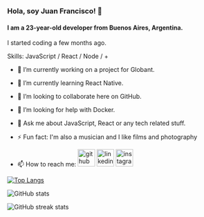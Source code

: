 ### Hola, soy Juan Francisco! 👋
#### I am a 23-year-old developer from Buenos Aires, Argentina.
I started coding a few months ago.

Skills: JavaScript / React / Node / +

- 🔭 I’m currently working on a project for Globant.
- 🌱 I’m currently learning React Native.
- 👯 I’m looking to collaborate here on GitHub.
- 🤔 I’m looking for help with Docker.
- 💬 Ask me about JavaScript, React or any tech related stuff.
- ⚡ Fun fact: I'm also a musician and I like films and photography

- 📫 How to reach me:
[<img src='https://cdn.jsdelivr.net/npm/simple-icons@3.0.1/icons/github.svg' alt='github' height='40'>](https://github.com/jfranciscopages)  [<img src='https://cdn.jsdelivr.net/npm/simple-icons@3.0.1/icons/linkedin.svg' alt='linkedin' height='40'>](https://www.linkedin.com/in/jfranciscopages/)  [<img src='https://cdn.jsdelivr.net/npm/simple-icons@3.0.1/icons/instagram.svg' alt='instagram' height='40'>](https://www.instagram.com/_elfran__/)  


[![Top Langs](https://github-readme-stats.vercel.app/api/top-langs/?username=jfranciscopages)](https://github.com/anuraghazra/github-readme-stats)

![GitHub stats](https://github-readme-stats.vercel.app/api?username=jfranciscopages&show_icons=true)  

![GitHub streak stats](https://github-readme-streak-stats.herokuapp.com/?user=jfranciscopages)  

